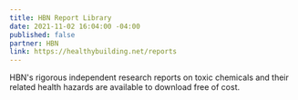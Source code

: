 ```yaml
---
title: HBN Report Library
date: 2021-11-02 16:04:00 -04:00
published: false
partner: HBN
link: https://healthybuilding.net/reports
---
```


HBN's rigorous independent research reports on toxic chemicals and their related health hazards are available to download free of cost.